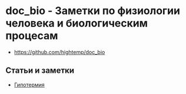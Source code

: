 # doc_bio - Заметки по физиологии человека и биологическим процесам

- https://github.com/hightemp/doc_bio

## Статьи и заметки

- [Гипотермия](docs/temperature/index.md)